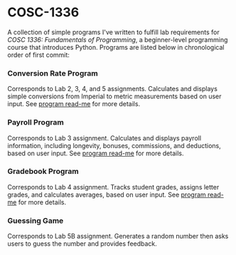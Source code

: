 # COSC-1336
A collection of simple programs I've written to fulfill lab requirements for *COSC 1336: Fundamentals of Programming*, a beginner-level programming course that introduces Python. Programs are listed below in chronological order of first commit:

### Conversion Rate Program
Corresponds to Lab 2, 3, 4, and 5 assignments. Calculates and displays simple conversions from Imperial to metric measurements based on user input.
See [program read-me](https://github.com/emnharris/COSC-1336/blob/master/conversion_rate_program/READ_ME.md) for more details.

### Payroll Program
Corresponds to Lab 3 assignment. Calculates and displays payroll information, including longevity, bonuses, commissions, and deductions, based on user input.
See [program read-me](https://github.com/emnharris/COSC-1336/blob/master/payroll_program/READ_ME.md) for more details.

### Gradebook Program
Corresponds to Lab 4 assignment. Tracks student grades, assigns letter grades, and calculates averages, based on user input.
See [program read-me](https://github.com/emnharris/COSC-1336/blob/master/gradebook_program/readme.md) for more details.

### Guessing Game
Corresponds to Lab 5B assignment. Generates a random number then asks users to guess the number and provides feedback.
